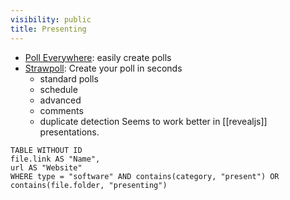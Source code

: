 ```yaml
---
visibility: public
title: Presenting
---
```

 
- [Poll Everywhere](https://pollev.com/home): easily create polls
- [Strawpoll](https://strawpoll.com/): Create your poll in seconds
    - standard polls
    - schedule
    - advanced
    - comments
    - duplicate detection
      Seems to work better in [[revealjs]] presentations.

```dataview
TABLE WITHOUT ID
file.link AS "Name",
url AS "Website"
WHERE type = "software" AND contains(category, "present") OR contains(file.folder, "presenting")
```
